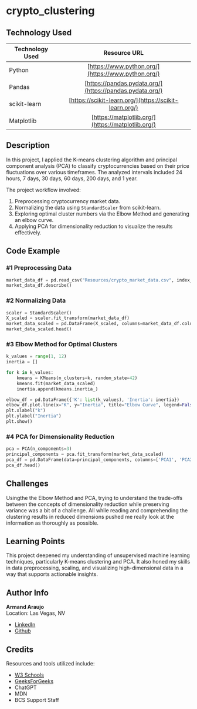 # crypto_clustering

## Technology Used 

| Technology Used | Resource URL | 
|------------------|:------------:| 
| Python           | [https://www.python.org/](https://www.python.org/) | 
| Pandas           | [https://pandas.pydata.org/](https://pandas.pydata.org/) | 
| scikit-learn     | [https://scikit-learn.org/](https://scikit-learn.org/) | 
| Matplotlib       | [https://matplotlib.org/](https://matplotlib.org/) | 

## Description 
In this project, I applied the K-means clustering algorithm and principal component analysis (PCA) to classify cryptocurrencies based on their price fluctuations over various timeframes. The analyzed intervals included 24 hours, 7 days, 30 days, 60 days, 200 days, and 1 year. 

The project workflow involved:
1. Preprocessing cryptocurrency market data.
2. Normalizing the data using `StandardScaler` from scikit-learn.
3. Exploring optimal cluster numbers via the Elbow Method and generating an elbow curve.
4. Applying PCA for dimensionality reduction to visualize the results effectively.

## Code Example 

### #1 Preprocessing Data
```python
market_data_df = pd.read_csv("Resources/crypto_market_data.csv", index_col="coin_id")
market_data_df.describe()
```

### #2 Normalizing Data
```python
scaler = StandardScaler()
X_scaled = scaler.fit_transform(market_data_df)
market_data_scaled = pd.DataFrame(X_scaled, columns=market_data_df.columns, index=market_data_df.index)
market_data_scaled.head()
```

### #3 Elbow Method for Optimal Clusters
```python
k_values = range(1, 12)
inertia = []

for k in k_values:
    kmeans = KMeans(n_clusters=k, random_state=42)
    kmeans.fit(market_data_scaled)
    inertia.append(kmeans.inertia_)

elbow_df = pd.DataFrame({'K': list(k_values), 'Inertia': inertia})
elbow_df.plot.line(x="K", y="Inertia", title="Elbow Curve", legend=False)
plt.xlabel("k")
plt.ylabel("Inertia")
plt.show()
```

### #4 PCA for Dimensionality Reduction
```python
pca = PCA(n_components=3)
principal_components = pca.fit_transform(market_data_scaled)
pca_df = pd.DataFrame(data=principal_components, columns=['PCA1', 'PCA2', 'PCA3'], index=market_data_scaled.index)
pca_df.head()
```

## Challenges
Usingthe the Elbow Method and PCA, trying to understand the trade-offs between the concepts of dimensionality reduction while preserving variance was a bit of a challenge. All while reading and comprehending the clustering results in reduced dimensions pushed me really look at the information as thoroughly as possible.

## Learning Points 
This project deepened my understanding of unsupervised machine learning techniques, particularly K-means clustering and PCA. It also honed my skills in data preprocessing, scaling, and visualizing high-dimensional data in a way that supports actionable insights.

## Author Info
**Armand Araujo**  
Location: Las Vegas, NV  

* [LinkedIn](https://www.linkedin.com/in/armand-araujo-a82ba2291/)  
* [Github](https://github.com/Armand57araujo)  

## Credits 
Resources and tools utilized include:
- [W3 Schools](https://www.w3schools.com/)
- [GeeksForGeeks](https://www.geeksforgeeks.org/)
- ChatGPT  
- MDN  
- BCS Support Staff  
